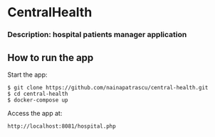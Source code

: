 # CentralHealth
### Description: hospital patients manager application

## How to run the app

Start the app:
```
$ git clone https://github.com/nainapatrascu/central-health.git
$ cd central-health
$ docker-compose up 
```

Access the app at:
```
http://localhost:8081/hospital.php
```
